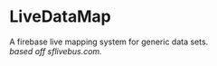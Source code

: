 # LiveDataMap
A firebase live mapping system for generic data sets.
<br>
<i> based off sflivebus.com.</i>
